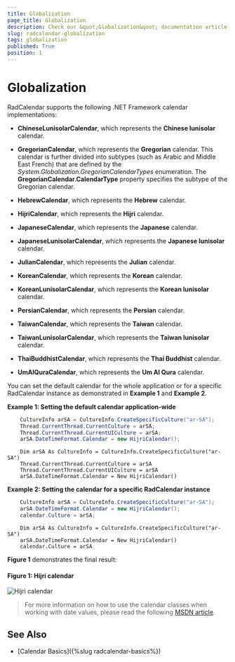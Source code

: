 ```yaml
---
title: Globalization
page_title: Globalization
description: Check our &quot;Globalization&quot; documentation article for the RadCalendar {{ site.framework_name }} control.
slug: radcalendar-globalization
tags: globalization
published: True
position: 1
---
```


# Globalization

RadCalendar supports the following .NET Framework calendar implementations:

* **ChineseLunisolarCalendar**, which represents the **Chinese lunisolar** calendar.

* **GregorianCalendar**, which represents the **Gregorian** calendar. This calendar is further divided into subtypes (such as Arabic and Middle East French) that are defined by the *System.Globalization.GregorianCalendarTypes* enumeration. The **GregorianCalendar.CalendarType** property specifies the subtype of the Gregorian calendar.

* **HebrewCalendar**, which represents the **Hebrew** calendar.

* **HijriCalendar**, which represents the **Hijri** calendar.

* **JapaneseCalendar**, which represents the **Japanese** calendar.

* **JapaneseLunisolarCalendar**, which represents the **Japanese lunisolar** calendar.

* **JulianCalendar**, which represents the **Julian** calendar.

* **KoreanCalendar**, which represents the **Korean** calendar.

* **KoreanLunisolarCalendar**, which represents the **Korean lunisolar** calendar.

* **PersianCalendar**, which represents the **Persian** calendar.

* **TaiwanCalendar**, which represents the **Taiwan** calendar.

* **TaiwanLunisolarCalendar**, which represents the **Taiwan lunisolar** calendar.

* **ThaiBuddhistCalendar**, which represents the **Thai Buddhist** calendar.

* **UmAlQuraCalendar**, which represents the **Um Al Qura** calendar.

You can set the default calendar for the whole application or for a specific RadCalendar instance as demonstrated in **Example 1** and **Example 2**.

__Example 1: Setting the default calendar application-wide__

```C#
	CultureInfo arSA = CultureInfo.CreateSpecificCulture("ar-SA");
	Thread.CurrentThread.CurrentCulture = arSA;
	Thread.CurrentThread.CurrentUICulture = arSA;
	arSA.DateTimeFormat.Calendar = new HijriCalendar();
```
```VB.NET
	Dim arSA As CultureInfo = CultureInfo.CreateSpecificCulture("ar-SA")
	Thread.CurrentThread.CurrentCulture = arSA
	Thread.CurrentThread.CurrentUICulture = arSA
	arSA.DateTimeFormat.Calendar = New HijriCalendar()
```

__Example 2: Setting the calendar for a specific RadCalendar instance__

```C#
	CultureInfo arSA = CultureInfo.CreateSpecificCulture("ar-SA");
	arSA.DateTimeFormat.Calendar = new HijriCalendar();
	calendar.Culture = arSA;
```
```VB.NET
	Dim arSA As CultureInfo = CultureInfo.CreateSpecificCulture("ar-SA")
	arSA.DateTimeFormat.Calendar = New HijriCalendar()
	calendar.Culture = arSA
```

**Figure 1** demonstrates the final result:

#### __Figure 1: Hijri calendar__

![Hijri calendar](images/calendar-hijri.png)

>For more information on how to use the calendar classes when working with date values, please read the following [MSDN article](https://msdn.microsoft.com/en-us/library/82aak18x).

## See Also

* [Calendar Basics]({%slug radcalendar-basics%})
